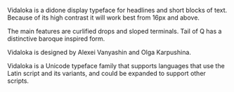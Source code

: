 Vidaloka is a didone display typeface for headlines and 
short blocks of text. Because of its high contrast it will
work best from 16px and above.

The main features are curlified drops and sloped terminals. 
Tail of Q has a distinctive baroque inspired form.

Vidaloka is designed by Alexei Vanyashin and Olga Karpushina.

Vidaloka is a Unicode typeface family that supports 
languages that use the Latin script and its variants, and 
could be expanded to support other scripts.